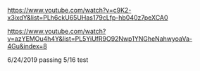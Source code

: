 https://www.youtube.com/watch?v=c9K2-x3ixdY&list=PLh6ckU65UHas179cLfp-hb040z7peXCA0

https://www.youtube.com/watch?v=azYEMOu4h4Y&list=PL5YiUfR9O92Nwp1YNGheNahwyoaVa-4Gu&index=8

6/24/2019 passing 5/16 test 

